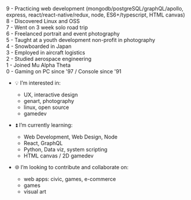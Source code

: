 9 - Practicing web development (mongodb/postgreSQL/graphQL/apollo, express, react/react-native/redux, node, ES6+/typescript, HTML canvas) <br>
8 - Discovered Linux and OSS <br>
7 - Went on 3 week solo road trip <br>
6 - Freelanced portrait and event photography <br>
5 - Taught at a youth development non-profit in photography <br>
4 - Snowboarded in Japan <br>
3 - Employed in aircraft logistics <br>
2 - Studied aerospace engineering <br>
1 - Joined Mu Alpha Theta <br>
0 - Gaming on PC since '97 / Console since '91

- 💡 I’m interested in:
  - UX, interactive design
  - genart, photography
  - linux, open source
  - gamedev
  
- ⏫ I’m currently learning:
  - Web Development, Web Design, Node
  - React, GraphQL
  - Python, Data viz, system scripting
  - HTML canvas / 2D gamedev
  
- 🌐 I’m looking to contribute and collaborate on:
  - web apps: civic, games, e-commerce
  - games
  - visual art

<!--- 📡 How to reach me:
  - TBD
---!>

<!---
protofarer/protofarer is a ✨ special ✨ repository because its `README.md` (this file) appears on your GitHub profile.
You can click the Preview link to take a look at your changes.
--->
